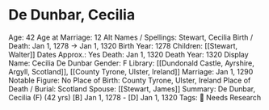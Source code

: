 # De Dunbar, Cecilia

Age: 42
Age at Marriage: 12
Alt Names / Spellings: Stewart, Cecilia
Birth / Death: Jan 1, 1278 → Jan 1, 1320
Birth Year: 1278
Children: [[Stewart, Walter]]
Dates Approx.: Yes
Death: Jan 1, 1320
Death Year: 1320
Display Name: Cecilia De Dunbar
Gender: F
Library: [[Dundonald Castle, Ayrshire, Argyll, Scotland]], [[County Tyrone, Ulster, Ireland]]
Marriage: Jan 1, 1290
Notable Figure: No
Place of Birth: County Tyrone, Ulster, Ireland
Place of Death / Burial: Scotland
Spouse: [[Stewart, James]]
Summary: De Dunbar, Cecilia (F) (42 yrs)
[B] Jan 1, 1278 - [D] Jan 1, 1320
Tags: 🚩 Needs Research